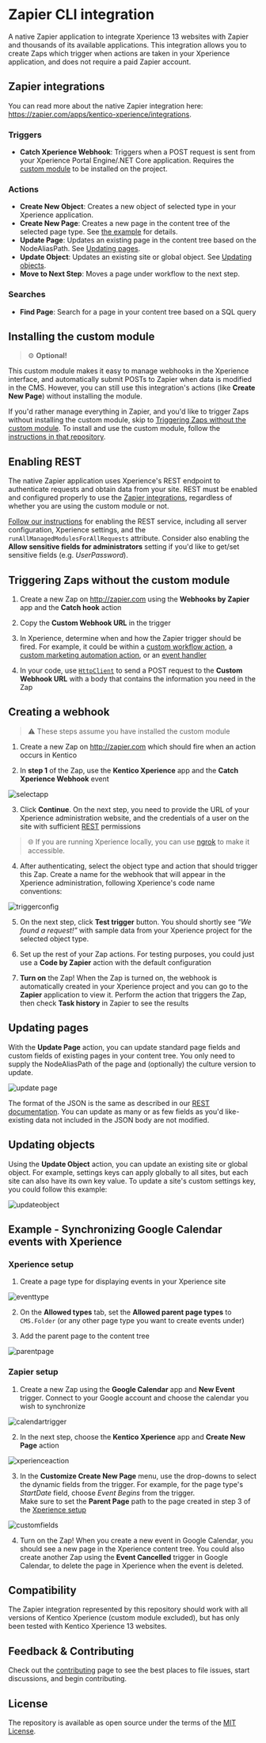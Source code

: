 # Zapier CLI integration

A native Zapier application to integrate Xperience 13 websites with Zapier and thousands of its available applications. This integration allows you to create Zaps which trigger when actions are taken in your Xperience application, and does not require a paid Zapier account.

## Zapier integrations

You can read more about the native Zapier integration here: https://zapier.com/apps/kentico-xperience/integrations.

### Triggers

- __Catch Xperience Webhook__: Triggers when a POST request is sent from your Xperience Portal Engine/.NET Core application. Requires the [custom module](#installing-the-custom-module) to be installed on the project.

### Actions

- __Create New Object__: Creates a new object of selected type in your Xperience application.
- __Create New Page__: Creates a new page in the content tree of the selected page type. See [the example](#zapier-setup) for details.
- __Update Page__: Updates an existing page in the content tree based on the NodeAliasPath. See [Updating pages](#updating-pages).
- __Update Object__: Updates an existing site or global object. See [Updating objects](#updating-objects).
- __Move to Next Step__: Moves a page under workflow to the next step.

### Searches

- __Find Page__: Search for a page in your content tree based on a SQL query

## Installing the custom module

> :gear: __Optional!__

 This custom module makes it easy to manage webhooks in the Xperience interface, and automatically submit POSTs to Zapier when data is modified in the CMS. However, you can still use this integration's actions (like __Create New Page__) without installing the module.
 
If you'd rather manage everything in Zapier, and you'd like to trigger Zaps without installing the custom module, skip to [Triggering Zaps without the custom module](#triggering-zaps-without-the-custom-module). To install and use the custom module, follow the [instructions in that repository](https://github.com/kentico-ericd/xperience-zapier#installing). 

## Enabling REST

The native Zapier application uses Xperience's REST endpoint to authenticate requests and obtain data from your site. REST must be enabled and configured properly to use the [Zapier integrations](#zapier-integrations), regardless of whether you are using the custom module or not.

[Follow our instructions](https://docs.xperience.io/k12sp/integrating-3rd-party-systems/kentico-rest-service/configuring-the-rest-service) for enabling the REST service, including all server configuration, Xperience settings, and the `runAllManagedModulesForAllRequests` attribute. Consider also enabling the __Allow sensitive fields for administrators__ setting if you'd like to get/set sensitive fields (e.g. _UserPassword_).


## Triggering Zaps without the custom module

1. Create a new Zap on http://zapier.com using the __Webhooks by Zapier__ app and the __Catch hook__ action

1. Copy the __Custom Webhook URL__ in the trigger

1. In Xperience, determine when and how the Zapier trigger should be fired. For example, it could be within a [custom workflow action](https://docs.kentico.com/k12sp/configuring-kentico/configuring-the-environment-for-content-editors/configuring-workflows/designing-advanced-workflows/creating-custom-action-workflow-steps), a [custom marketing automation action](https://docs.kentico.com/k12sp/on-line-marketing-features/configuring-and-customizing-your-on-line-marketing-features/configuring-marketing-automation/developing-custom-marketing-automation-actions), or an [event handler](https://docs.kentico.com/k12sp/custom-development/handling-global-events)

1. In your code, use [`HttpClient`](https://docs.microsoft.com/en-us/dotnet/api/system.net.http.httpclient?view=netcore-3.1) to send a POST request to the __Custom Webhook URL__ with a body that contains the information you need in the Zap

## Creating a webhook

> :warning: These steps assume you have installed the custom module

1. Create a new Zap on http://zapier.com which should fire when an action occurs in Kentico

2. In __step 1__ of the Zap, use the __Kentico Xperience__ app and the __Catch Xperience Webhook__ event

![selectapp](/assets/selectapp.png)

3. Click __Continue__. On the next step, you need to provide the URL of your Xperience administration website, and the credentials of a user on the site with sufficient [REST](https://docs.kentico.com/k12sp/integrating-3rd-party-systems/kentico-rest-service) permissions

> :globe_with_meridians: If you are running Xperience locally, you can use [ngrok](https://ngrok.com/) to make it accessible.

4. After authenticating, select the object type and action that should trigger this Zap. Create a name for the webhook that will appear in the Xperience administration, following Xperience's code name conventions:

![triggerconfig](/assets/triggerconfig.png)

5. On the next step, click __Test trigger__ button. You should shortly see _“We found a request!”_ with sample data from your Xperience project for the selected object type.

6. Set up the rest of your Zap actions. For testing purposes, you could just use a __Code by Zapier__ action with the default configuration

7. __Turn on__ the Zap! When the Zap is turned on, the webhook is automatically created in your Xperience project and you can go to the __Zapier__ application to view it. Perform the action that triggers the Zap, then check __Task history__ in Zapier to see the results

## Updating pages

With the __Update Page__ action, you can update standard page fields and custom fields of existing pages in your content tree. You only need to supply the NodeAliasPath of the page and (optionally) the culture version to update.

![update page](/assets/updatepage.png)

The format of the JSON is the same as described in our [REST documentation](https://docs.xperience.io/integrating-3rd-party-systems/xperience-rest-service/manipulating-data-using-rest/managing-pages-using-rest#ManagingpagesusingREST-Updatingexistingpages). You can update as many or as few fields as you'd like- existing data not included in the JSON body are not modified.

## Updating objects

Using the __Update Object__ action, you can update an existing site or global object. For example, settings keys can apply globally to all sites, but each site can also have its own key value. To update a site's custom settings key, you could follow this example:

![updateobject](/assets/updateobject.png)

## Example - Synchronizing Google Calendar events with Xperience

### Xperience setup

1. Create a page type for displaying events in your Xperience site

![eventtype](/assets/eventtype.png)

2. On the __Allowed types__ tab, set the __Allowed parent page types__ to `CMS.Folder` (or any other page type you want to create events under)

3. Add the parent page to the content tree

![parentpage](/assets/parentpage.png)

### Zapier setup

1. Create a new Zap using the __Google Calendar__ app and __New Event__ trigger. Connect to your Google account and choose the calendar you wish to synchronize

![calendartrigger](/assets/calendartrigger.png)

2. In the next step, choose the __Kentico Xperience__ app and __Create New Page__ action

![xperienceaction](/assets/xperienceaction.png)

3. In the __Customize Create New Page__ menu, use the drop-downs to select the dynamic fields from the trigger. For example, for the page type's _StartDate_ field, choose _Event Begins_ from the trigger.  
Make sure to set the __Parent Page__ path to the page created in step 3 of the [Xperience setup](#xperience-setup)

![customfields](/assets/customfields.png)

4. Turn on the Zap! When you create a new event in Google Calendar, you should see a new page in the Xperience content tree. You could also create another Zap using the __Event Cancelled__ trigger in Google Calendar, to delete the page in Xperience when the event is deleted.

## Compatibility

The Zapier integration represented by this repository should work with all versions of Kentico Xperience (custom module excluded), but has only been tested with Kentico Xperience 13 websites.

## Feedback & Contributing

Check out the [contributing](https://github.com/kentico-ericd/xperience-zapier-cli/blob/master/CONTRIBUTING.md) page to see the best places to file issues, start discussions, and begin contributing.

## License

The repository is available as open source under the terms of the [MIT License](https://opensource.org/licenses/MIT).
